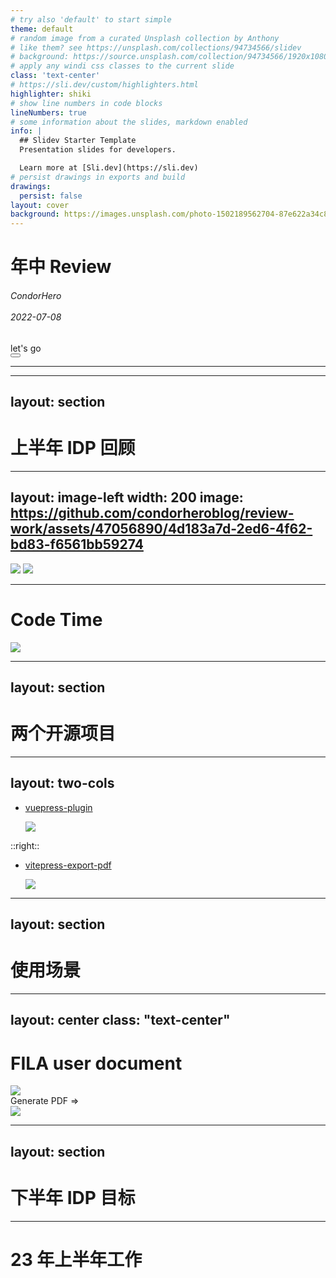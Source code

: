 ```yaml
---
# try also 'default' to start simple
theme: default
# random image from a curated Unsplash collection by Anthony
# like them? see https://unsplash.com/collections/94734566/slidev
# background: https://source.unsplash.com/collection/94734566/1920x1080
# apply any windi css classes to the current slide
class: 'text-center'
# https://sli.dev/custom/highlighters.html
highlighter: shiki
# show line numbers in code blocks
lineNumbers: true
# some information about the slides, markdown enabled
info: |
  ## Slidev Starter Template
  Presentation slides for developers.

  Learn more at [Sli.dev](https://sli.dev)
# persist drawings in exports and build
drawings:
  persist: false
layout: cover
background: https://images.unsplash.com/photo-1502189562704-87e622a34c85?ixid=MnwxMjA3fDB8MHxwaG90by1wYWdlfHx8fGVufDB8fHx8&ixlib=rb-1.2.1&auto=format&fit=crop&w=2100&q=80
---
```


# 年中 Review

<h6>
  CondorHero
  <br />
  <br />
  2022-07-08
</h6>

<div class="pt-12">
  <span @click="$slidev.nav.next" class="px-2 py-1 rounded cursor-pointer" hover="bg-white bg-opacity-10">
    let's go <carbon:arrow-right class="inline"/>
  </span>
</div>

<div class="abs-br m-6 flex gap-2">
  <button @click="$slidev.nav.openInEditor()" title="Open in Editor" class="text-xl icon-btn opacity-50 !border-none !hover:text-white">
    <carbon:edit />
  </button>
  <a href="https://github.com/condorheroblog/review-work" target="_blank" alt="GitHub"
    class="text-xl icon-btn opacity-50 !border-none !hover:text-white">
    <carbon-logo-github />
  </a>
</div>

<!--
The last comment block of each slide will be treated as slide notes. It will be visible and editable in Presenter Mode along with the slide. [Read more in the docs](https://sli.dev/guide/syntax.html#notes)
-->

---

<Toc />

---
layout: section
---

# 上半年 IDP 回顾

---
layout: image-left
width: 200
image: https://github.com/condorheroblog/review-work/assets/47056890/4d183a7d-2ed6-4f62-bd83-f6561bb59274
---

<!-- <img border="rounded" class="w-36 ml-1/2" src="https://github.com/condorheroblog/review-work/assets/47056890/4d183a7d-2ed6-4f62-bd83-f6561bb59274" /> -->
<img border="rounded" src="https://github.com/condorheroblog/review-work/assets/47056890/11293999-960b-4dd2-88ea-f8377bff8b2c" />
<img border="rounded" src="https://github.com/condorheroblog/review-work/assets/47056890/27d7faf1-3b6d-4931-a03f-3ba527e6a515" />

---

# Code Time

<img border="rounded" class="h-9/10" src="api-automation-frontend-20220810-174919.png" />

---
layout: section
---

# 两个开源项目

---
layout: two-cols
---

- [vuepress-plugin](https://github.com/condorheroblog/vuepress-plugin)

  <img border="rounded" src="https://github.com/condorheroblog/review-work/assets/47056890/0510f4ff-7a2b-4fd7-8c2a-2d201cee0b83" />

::right::

- [vitepress-export-pdf](https://github.com/condorheroblog/vitepress-export-pdf)

  <img border="rounded" src="https://github.com/condorheroblog/review-work/assets/47056890/1dfb5875-ce7b-41bc-9333-7fdae432b21a" />

---
layout: section
---

# 使用场景

---
layout: center
class: "text-center"
---

# FILA user document

<div class="columns-3 gap-4">
  <img border="rounded" class="h-full object-contain" src="https://github.com/condorheroblog/review-work/assets/47056890/07d8435e-2a05-4e3f-b3d9-c676b8a6c390" />
  <div
    v-motion
    :initial="{ x: -20, y: 200 }"
    :enter="{ x: 10 }">
      Generate PDF => 
  </div>
  <img border="rounded" src="https://github.com/condorheroblog/review-work/assets/47056890/40161f32-9716-45fd-a77c-d13a34a7bbf3" />
</div>

---
layout: section
---

# 下半年 IDP 目标

---

# 23 年上半年工作